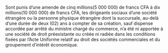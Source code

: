 Sont punis d’une amende de cinq millions(5 000 000) de francs CFA à dix millions(10 000 000) de francs CFA, les dirigeants sociaux d’une société étrangère ou la personne physique étrangère dont la succursale, au-delà d’une durée de deux (02) ans à compter de sa création, sauf dispense accordée par arrêté du ministre chargé du commerce, n’a été ni apportée à une société de droit préexistante ou créée ni radiée dans les conditions fixées par l’Acte Uniforme relatif au droit des sociétés commerciales et du groupement d’intérêt économique.